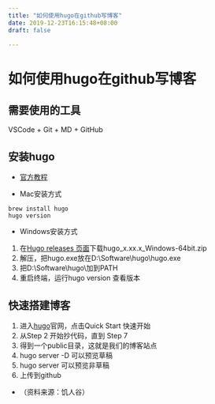 ```yaml
---
title: "如何使用hugo在github写博客"
date: 2019-12-23T16:15:48+08:00
draft: false

---
```


# 如何使用hugo在github写博客

## 需要使用的工具
VSCode + Git + MD + GitHub

## 安装hugo
* [官方教程](https://gohugo.io/getting-started/installing)
  
* Mac安装方式
 ```
 brew install hugo
 hugo version
 ```
* Windows安装方式
1. 在[Hugo releases 页面](https://github.com/gohugoio/hugo/releases)下载hugo_x.xx.x_Windows-64bit.zip
2. 解压，把hugo.exe放在D:\Software\hugo\hugo.exe
3. 把D:\Software\hugo\加到PATH
4. 重启终端，运行hugo version 查看版本


## 快速搭建博客

1. 进入[hugo](https://gohugo.io/)官网，点击Quick Start 快速开始
2. 从Step 2 开始抄代码，直到 Step 7 
3. 得到一个public目录，这就是我们的博客站点
4. hugo server -D 可以预览草稿
5. hugo server 可以预览非草稿
6. 上传到github


* （资料来源：饥人谷）




